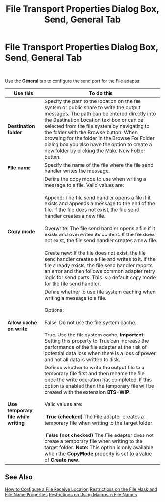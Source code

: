 ﻿---
title: File Transport Properties Dialog Box, Send, General Tab
TOCTitle: File Transport Properties Dialog Box, Send, General Tab
ms:assetid: d8f5d4f7-97c0-4ff9-b4b6-13ceb2fe6f83
ms:mtpsurl: https://msdn.microsoft.com/en-us/library/Aa578689(v=BTS.80)
ms:contentKeyID: 51531733
ms.date: 08/30/2017
mtps_version: v=BTS.80
f1_keywords:
- bts10.adaptors.file.transport.send.general
---

# File Transport Properties Dialog Box, Send, General Tab

 

Use the **General** tab to configure the send port for the File adapter.

<table>
<thead>
<tr class="header">
<th>Use this</th>
<th>To do this</th>
</tr>
</thead>
<tbody>
<tr class="odd">
<td><strong>Destination folder</strong></td>
<td>Specify the path to the location on the file system or public share to write the output messages. The path can be entered directly into the Destination Location text box or can be selected from the file system by navigating to the folder with the Browse button. When browsing for the folder in the Browse For Folder dialog box you also have the option to create a new folder by clicking the Make New Folder button.</td>
</tr>
<tr class="even">
<td><strong>File name</strong></td>
<td>Specify the name of the file where the file send handler writes the message.</td>
</tr>
<tr class="odd">
<td><strong>Copy mode</strong></td>
<td>Define the copy mode to use when writing a message to a file. Valid values are:<br />
<br />
Append: The file send handler opens a file if it exists and appends a message to the end of the file. If the file does not exist, the file send handler creates a new file.<br />
<br />
Overwrite: The file send handler opens a file if it exists and overwrites its content. If the file does not exist, the file send handler creates a new file.<br />
<br />
Create new: If the file does not exist, the file send handler creates a file and writes to it. If the file already exists, the file send handler reports an error and then follows common adapter retry logic for send ports. This is a default copy mode for the file send handler.</td>
</tr>
<tr class="even">
<td><strong>Allow cache on write</strong></td>
<td>Define whether to use file system caching when writing a message to a file.<br />
<br />
Options:<br />
<br />
False. Do not use the file system cache.<br />
<br />
True. Use the file system cache. <strong>Important:</strong> Setting this property to True can increase the performance of the file adapter at the risk of potential data loss when there is a loss of power and not all data is written to disk.</td>
</tr>
<tr class="odd">
<td><strong>Use temporary file while writing</strong></td>
<td>Defines whether to write the output file to a temporary file first and then rename the file once the write operation has completed. If this option is enabled then the temporary file will be created with the extension <strong>BTS-WIP</strong>.<br />
<br />
Valid values are:<br />
<br />
 <strong>True (checked)</strong> The File adapter creates a temporary file when writing to the target folder.<br />
<br />
 <strong>False (not checked)</strong> The File adapter does not create a temporary file when writing to the target folder. <strong>Note:</strong> This option is only available when the <strong>CopyMode</strong> property is set to a value of <strong>Create new</strong>.</td>
</tr>
</tbody>
</table>


## See Also

[How to Configure a File Receive Location](https://msdn.microsoft.com/library/aa547108\(v=bts.80\))  
[Restrictions on the File Mask and File Name Properties](https://msdn.microsoft.com/library/aa578688\(v=bts.80\))  
[Restrictions on Using Macros in File Names](https://msdn.microsoft.com/library/aa578022\(v=bts.80\))

